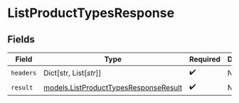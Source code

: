 # ListProductTypesResponse


## Fields

| Field                                                                                | Type                                                                                 | Required                                                                             | Description                                                                          |
| ------------------------------------------------------------------------------------ | ------------------------------------------------------------------------------------ | ------------------------------------------------------------------------------------ | ------------------------------------------------------------------------------------ |
| `headers`                                                                            | Dict[str, List[*str*]]                                                               | :heavy_check_mark:                                                                   | N/A                                                                                  |
| `result`                                                                             | [models.ListProductTypesResponseResult](../models/listproducttypesresponseresult.md) | :heavy_check_mark:                                                                   | N/A                                                                                  |